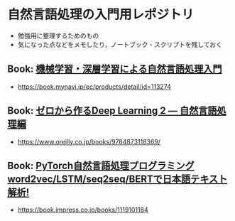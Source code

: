 # 自然言語処理の入門用レポジトリ
- 勉強用に整理するためのもの
- 気になった点などをメモしたり，ノートブック・スクリプトを残しておく

## Book: [機械学習・深層学習による自然言語処理入門](https://github.com/masatakashiwagi/nlp-introduction/tree/master/01_機械学習・深層学習による自然言語処理入門)
- https://book.mynavi.jp/ec/products/detail/id=113274

## Book: [ゼロから作るDeep Learning 2 ― 自然言語処理編](https://github.com/masatakashiwagi/nlp-introduction/tree/master/02_ゼロから作るDeepLearning2-自然言語処理編)
- https://www.oreilly.co.jp/books/9784873118369/

## Book: [PyTorch自然言語処理プログラミング word2vec/LSTM/seq2seq/BERTで日本語テキスト解析!](https://github.com/masatakashiwagi/nlp-introduction/tree/master/03_PyTorch自然言語処理プログラミングword2vec-LSTM-seq2seq-BERTで日本語テキスト解析)
- https://book.impress.co.jp/books/1119101184
